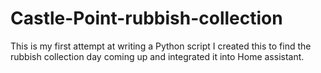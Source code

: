 # Castle-Point-rubbish-collection
This is my first attempt at writing a Python script
I created this to find the rubbish collection day coming up and integrated it into Home assistant.
